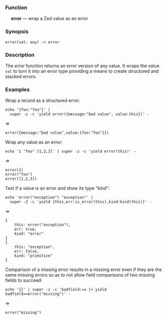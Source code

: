 ### Function

&emsp; **error** &mdash; wrap a Zed value as an error

### Synopsis

```
error(val: any) -> error
```

### Description

The _error_ function returns an error version of any value.
It wraps the value `val` to turn it into an error type providing
a means to create structured and stacked errors.

### Examples

Wrap a record as a structured error:
```mdtest-command
echo '{foo:"foo"}' |
  super -z -c 'yield error({message:"bad value", value:this})' -
```
=>
```mdtest-output
error({message:"bad value",value:{foo:"foo"}})
```

Wrap any value as an error:
```mdtest-command
echo '1 "foo" [1,2,3]' | super -z -c 'yield error(this)' -
```
=>
```mdtest-output
error(1)
error("foo")
error([1,2,3])
```

Test if a value is an error and show its type "kind":
```mdtest-command
echo 'error("exception") "exception"' |
  super -Z -c 'yield {this,err:is_error(this),kind:kind(this)}' -
```
=>
```mdtest-output
{
    this: error("exception"),
    err: true,
    kind: "error"
}
{
    this: "exception",
    err: false,
    kind: "primitive"
}
```

Comparison of a missing error results in a missing error even if they
are the same missing errors so as to not allow field comparisons of two
missing fields to succeed:
```mdtest-command
echo '{}' | super -z -c 'badfield:=x |> yield badfield==error("missing")' -
```
=>
```mdtest-output
error("missing")
```
